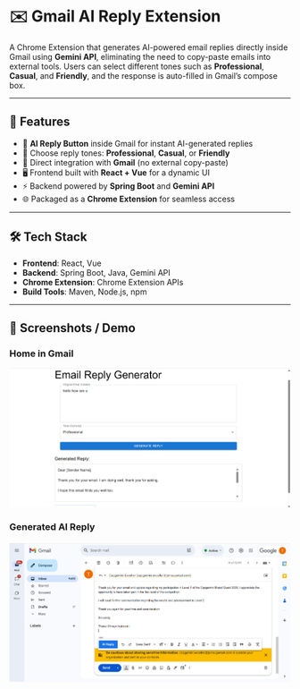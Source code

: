 # ✉️ Gmail AI Reply Extension

A Chrome Extension that generates AI-powered email replies directly inside Gmail using **Gemini API**, eliminating the need to copy-paste emails into external tools. Users can select different tones such as **Professional**, **Casual**, and **Friendly**, and the response is auto-filled in Gmail’s compose box.  

---

## 🚀 Features

- 📨 **AI Reply Button** inside Gmail for instant AI-generated replies  
- 🎨 Choose reply tones: **Professional**, **Casual**, or **Friendly**  
- 🔗 Direct integration with **Gmail** (no external copy-paste)  
- 🖥️ Frontend built with **React + Vue** for a dynamic UI  
- ⚡ Backend powered by **Spring Boot** and **Gemini API**  
- 🌐 Packaged as a **Chrome Extension** for seamless access  

---

## 🛠️ Tech Stack

- **Frontend**: React, Vue  
- **Backend**: Spring Boot, Java, Gemini API  
- **Chrome Extension**: Chrome Extension APIs  
- **Build Tools**: Maven, Node.js, npm  

---
## 📸 Screenshots / Demo

### Home in Gmail
![Gmail AI Reply Button](outputs/ai_email_reply.png)

### Generated AI Reply
![AI Generated Reply](outputs/ai_reply_extension.png)

